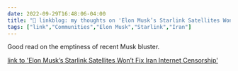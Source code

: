 ```yaml
---
date: 2022-09-29T16:48:06-04:00
title: "🔗 linkblog: my thoughts on 'Elon Musk’s Starlink Satellites Won’t Fix Iran Internet Censorship'"
tags: ["link","Communities","Elon Musk","Starlink","Iran"]
---
```

Good read on the emptiness of recent Musk bluster.
 

[link to 'Elon Musk’s Starlink Satellites Won’t Fix Iran Internet Censorship'](https://theintercept.com/2022/09/27/elon-musk-iran-protest-starlink-internet/)
